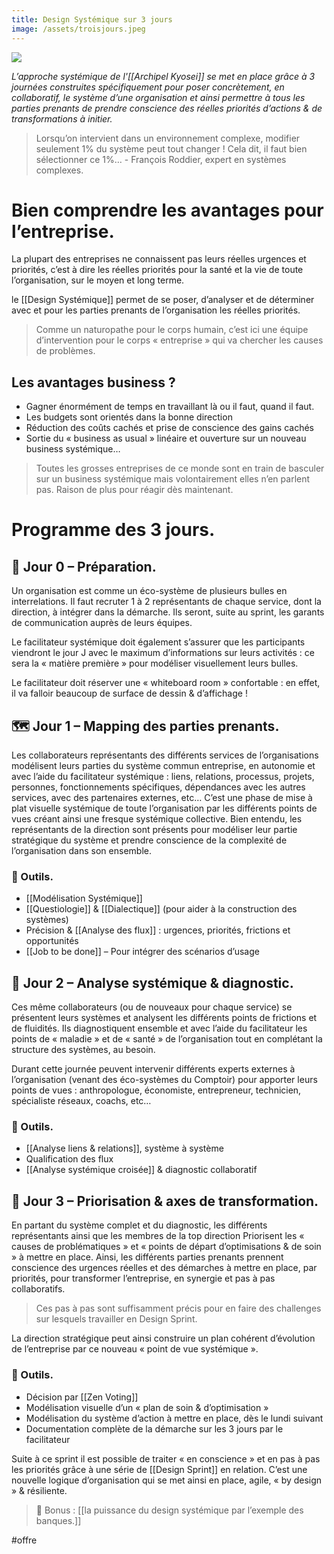 ```yaml
---
title: Design Systémique sur 3 jours
image: /assets/troisjours.jpeg
---
```


![]({{page.image}})

*L’approche systémique de l'[[Archipel Kyosei]] se met en place grâce à 3 journées construites spécifiquement pour poser concrètement, en collaboratif, le système d’une organisation et ainsi permettre à tous les parties prenants de prendre conscience des réelles priorités d’actions & de transformations à initier.*

> Lorsqu’on intervient dans un environnement complexe, modifier seulement 1% du système peut tout changer ! Cela dit, il faut bien sélectionner ce 1%… - François Roddier, expert en systèmes complexes.

# Bien comprendre les avantages pour l’entreprise.

La plupart des entreprises ne connaissent pas leurs réelles urgences et priorités, c’est à dire les réelles priorités pour la santé et la vie de toute l’organisation, sur le moyen et long terme.

le [[Design Systémique]] permet de se poser, d’analyser et de déterminer avec et pour les parties prenants de l’organisation les réelles priorités.

> Comme un naturopathe pour le corps humain, c’est ici une équipe d’intervention pour le corps « entreprise » qui va chercher les causes de problèmes.

## Les avantages business ?

- Gagner énormément de temps en travaillant là ou il faut, quand il faut.
- Les budgets sont orientés dans la bonne direction
- Réduction des coûts cachés et prise de conscience des gains cachés
- Sortie du « business as usual » linéaire et ouverture sur un nouveau business systémique…

> Toutes les grosses entreprises de ce monde sont en train de basculer sur un business systémique mais volontairement elles n’en parlent pas. Raison de plus pour réagir dès maintenant.

# Programme des 3 jours.

## 📆 Jour 0 – Préparation.

Un organisation est comme un éco-système de plusieurs bulles en interrelations. Il faut recruter 1 à 2 représentants de chaque service, dont la direction, à intégrer dans la démarche. Ils seront, suite au sprint, les garants de communication auprès de leurs équipes.

Le facilitateur systémique doit également s’assurer que les participants viendront le jour J avec le maximum d’informations sur leurs activités : ce sera la « matière première » pour modéliser visuellement leurs bulles.

Le facilitateur doit réserver une « whiteboard room » confortable : en effet, il va falloir beaucoup de surface de dessin & d’affichage !

## 🗺️ Jour 1 – Mapping des parties prenants.

Les collaborateurs représentants des différents services de l’organisations modélisent leurs parties du système commun entreprise, en autonomie et avec l’aide du facilitateur systémique : liens, relations, processus, projets, personnes, fonctionnements spécifiques, dépendances avec les autres services, avec des partenaires externes, etc… C’est une phase de mise à plat visuelle systémique de toute l’organisation par les différents points de vues créant ainsi une fresque systémique collective. Bien entendu, les représentants de la direction sont présents pour modéliser leur partie stratégique du système et prendre conscience de la complexité de l’organisation dans son ensemble.

### 🧰 Outils.

- [[Modélisation Systémique]]
- [[Questiologie]] & [[Dialectique]] (pour aider à la construction des systèmes)
- Précision & [[Analyse des flux]] : urgences, priorités, frictions et opportunités
- [[Job to be done]] – Pour intégrer des scénarios d’usage

## 👀 Jour 2 – Analyse systémique & diagnostic.

Ces même collaborateurs (ou de nouveaux pour chaque service) se présentent leurs systèmes et analysent les différents points de frictions et de fluidités. Ils diagnostiquent ensemble et avec l’aide du facilitateur les points de « maladie » et de « santé » de l’organisation tout en complétant la structure des systèmes, au besoin.

Durant cette journée peuvent intervenir différents experts externes à l’organisation (venant des éco-systèmes du Comptoir) pour apporter leurs points de vues : anthropologue, économiste, entrepreneur, technicien, spécialiste réseaux, coachs, etc…

### 🧰 Outils.

- [[Analyse liens & relations]], système à système
- Qualification des flux
- [[Analyse systémique croisée]] & diagnostic collaboratif


## 🧠 Jour 3 – Priorisation & axes de transformation.

En partant du système complet et du diagnostic, les différents représentants ainsi que les membres de la top direction Priorisent les « causes de problématiques » et « points de départ d’optimisations & de soin » à mettre en place. Ainsi, les différents parties prenants prennent conscience des urgences réelles et des démarches à mettre en place, par priorités, pour transformer l’entreprise, en synergie et pas à pas collaboratifs.

> Ces pas à pas sont suffisamment précis pour en faire des challenges sur lesquels travailler en Design Sprint.

La direction stratégique peut ainsi construire un plan cohérent d’évolution de l’entreprise par ce nouveau « point de vue systémique ».

### 🧰 Outils.

- Décision par [[Zen Voting]]
- Modélisation visuelle d’un « plan de soin & d’optimisation »
- Modélisation du système d’action à mettre en place, dès le lundi suivant
- Documentation complète de la démarche sur les 3 jours par le facilitateur

Suite à ce sprint il est possible de traiter « en conscience » et en pas à pas les priorités grâce à une série de [[Design Sprint]] en relation. C’est une nouvelle logique d’organisation qui se met ainsi en place, agile, « by design » & résiliente.

> 🚀 Bonus : [[la puissance du design systémique par l’exemple des banques.]]

#offre

